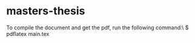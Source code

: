 # masters-thesis

To compile the document and get the pdf, run the following command:\\
$ pdflatex main.tex

